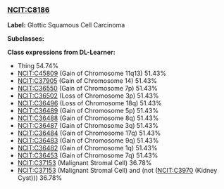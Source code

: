 
### [NCIT:C8186](http://purl.obolibrary.org/obo/NCIT_C8186)
**Label:** Glottic Squamous Cell Carcinoma

**Subclasses:** 

**Class expressions from DL-Learner:**

- Thing 54.74%
- [NCIT:C45809](http://purl.obolibrary.org/obo/NCIT_C45809) (Gain of Chromosome 11q13) 51.43%
- [NCIT:C37905](http://purl.obolibrary.org/obo/NCIT_C37905) (Gain of Chromosome 14) 51.43%
- [NCIT:C36550](http://purl.obolibrary.org/obo/NCIT_C36550) (Gain of Chromosome 7p) 51.43%
- [NCIT:C36502](http://purl.obolibrary.org/obo/NCIT_C36502) (Loss of Chromosome 3p) 51.43%
- [NCIT:C36496](http://purl.obolibrary.org/obo/NCIT_C36496) (Loss of Chromosome 18q) 51.43%
- [NCIT:C36489](http://purl.obolibrary.org/obo/NCIT_C36489) (Gain of Chromosome 5p) 51.43%
- [NCIT:C36488](http://purl.obolibrary.org/obo/NCIT_C36488) (Gain of Chromosome 8q) 51.43%
- [NCIT:C36487](http://purl.obolibrary.org/obo/NCIT_C36487) (Gain of Chromosome 3q) 51.43%
- [NCIT:C36484](http://purl.obolibrary.org/obo/NCIT_C36484) (Gain of Chromosome 17q) 51.43%
- [NCIT:C36483](http://purl.obolibrary.org/obo/NCIT_C36483) (Gain of Chromosome 9q) 51.43%
- [NCIT:C36482](http://purl.obolibrary.org/obo/NCIT_C36482) (Gain of Chromosome 1q) 51.43%
- [NCIT:C36453](http://purl.obolibrary.org/obo/NCIT_C36453) (Gain of Chromosome 7q) 51.43%
- [NCIT:C37153](http://purl.obolibrary.org/obo/NCIT_C37153) (Malignant Stromal Cell) 36.78%
- [NCIT:C37153](http://purl.obolibrary.org/obo/NCIT_C37153) (Malignant Stromal Cell) and (not ([NCIT:C3970](http://purl.obolibrary.org/obo/NCIT_C3970) (Kidney Cyst))) 36.78%


